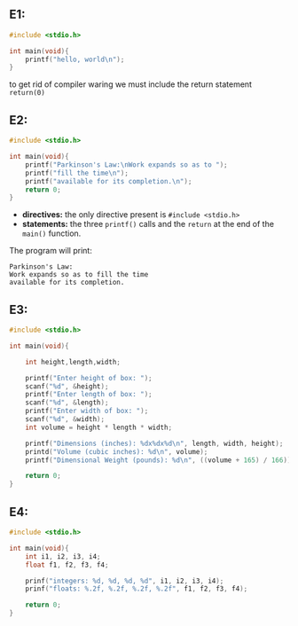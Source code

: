 ## E1: 

```C
#include <stdio.h>

int main(void){
    printf("hello, world\n");
}
```

to get rid of compiler waring we must include the return statement `return(0)`

## E2: 

```C
#include <stdio.h>

int main(void){
    printf("Parkinson's Law:\nWork expands so as to ");
    printf("fill the time\n");
    printf("available for its completion.\n");
    return 0; 
}
```

- **directives:** the only directive present is `#include <stdio.h>`
- **statements:** the three `printf()` calls and the `return` at the end of the `main()` function.

The program will print:

```
Parkinson's Law:
Work expands so as to fill the time
available for its completion.
```

## E3:

```C
#include <stdio.h>

int main(void){

    int height,length,width;

    printf("Enter height of box: ");
    scanf("%d", &height);
    printf("Enter length of box: ");
    scanf("%d", &length);
    printf("Enter width of box: ");
    scanf("%d", &width);
    int volume = height * length * width;

    printf("Dimensions (inches): %dx%dx%d\n", length, width, height);
    printd("Volume (cubic inches): %d\n", volume);
    printf("Dimensional Weight (pounds): %d\n", ((volume + 165) / 166));

    return 0;
}
```

## E4:

```C
#include <stdio.h>

int main(void){
    int i1, i2, i3, i4;
    float f1, f2, f3, f4;

    prinf("integers: %d, %d, %d, %d", i1, i2, i3, i4);
    prinf("floats: %.2f, %.2f, %.2f, %.2f", f1, f2, f3, f4);

    return 0;
}
```